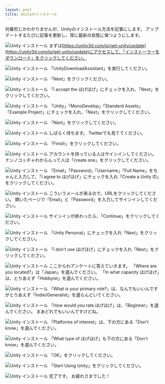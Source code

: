 ```yaml
---
layout: post
title: Unityのインストール
---
```

何番煎じかわかりませんが、Unityのインストール方法を記事にします。
アップデートするたびに記事を更新し、常に最新の状態に保つようにします。

![Unity インストール](/assets/UnityInstall/0.jpg)
まずは[https://unity3d.com/jp/get-unity/update](https://unity3d.com/jp/get-unity/update)にアクセスして、「インストーラーをダウンロード」をクリックしてください。

![Unity インストール](/assets/UnityInstall/1.jpg)
「UnityDownloadAssistant」を実行してください。

![Unity インストール](/assets/UnityInstall/2.jpg)
「Next」をクリックください。

![Unity インストール](/assets/UnityInstall/3.jpg)
「I accept the ほげほげ」にチェックを入れ、「Next」をクリックしてください。

![Unity インストール](/assets/UnityInstall/4.jpg)
「Unity」「MonoDevelop」「Standerd Assets」「Example Project」にチェックを入れ、「Next」をクリックしてください。

![Unity インストール](/assets/UnityInstall/5.jpg)
「Next」をクリックしてください。

![Unity インストール](/assets/UnityInstall/6.jpg)
しばらく待ちます。
Twitterでも見ててください。

![Unity インストール](/assets/UnityInstall/7.jpg)
「Finish」をクリックしてください。

![Unity インストール](/assets/UnityInstall/8.jpg)
アカウントを持っている人はサインインしてください。
ナンノコッチャわからんって人は「create one」をクリックしてください。

![Unity インストール](/assets/UnityInstall/9.jpg)
「Email」「Password」「Username」「Full Name」をちゃんと入力して、「I agree to ほげほげ」にチェックを入れ「Create a Unity ID」をクリックしてください。

![Unity インストール](/assets/UnityInstall/10.jpg)
こういうメールが来るので、URLをクリックしてください。
開いたページで「Email」と「Password」を入力してサインインしてください。

![Unity インストール](/assets/UnityInstall/11.jpg)
サインインが終わったら、「Continue」をクリックしてください。

![Unity インストール](/assets/UnityInstall/12.jpg)
「Unity Personal」にチェックを入れ「Next」をクリックしてください。

![Unity インストール](/assets/UnityInstall/13.jpg)
「I don't use ほげほげ」にチェックを入れ「Next」をクリックしてください。

![Unity インストール](/assets/UnityInstall/14.jpg)
ここからわアンケートに答えていきます。
「Where are you located?」は「Japan」を選んでください。
「In what capacity ほげほげ」は、とりあえず「Hobbyist」を選んでください。

![Unity インストール](/assets/UnityInstall/15.jpg)
「What is your primary role?」は、なんでもいいんですがとりあえず「Indie/Generalist」を選らんどいてください。

![Unity インストール](/assets/UnityInstall/16.jpg)
「How would you rate ほげほげ」は、「Beginner」を選んでください。
まあどれでもいいんですけどね。

![Unity インストール](/assets/UnityInstall/17.jpg)
「Platforms of interest」は、下の方にある「Don't know」を選んでください。

![Unity インストール](/assets/UnityInstall/18.jpg)
「What type of ほげほげ」も下の方にある「Don't know」を選んでください。

![Unity インストール](/assets/UnityInstall/19.jpg)
「OK」をクリックしてください。

![Unity インストール](/assets/UnityInstall/20.jpg)
「Start Using Unity」をクリックしてください。

![Unity インストール](/assets/UnityInstall/21.jpg)
完了です。
お疲れさまでした！
